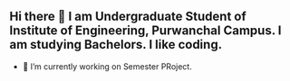 ## Hi there 👋 I am Undergraduate Student of Institute of Engineering, Purwanchal Campus. I am studying Bachelors. I like coding.



- 🔭 I’m currently working on Semester PRoject.
 
